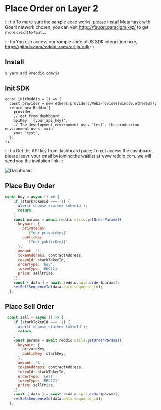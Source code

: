 # Place Order on Layer 2
::: tip
To make sure the sample code works, please install Metamask with Goerli network chosen, you can visit https://faucet.paradigm.xyz/ to get more credit to test
:::

::: tip
You can access our sample code of JS SDK integration here, https://github.com/reddio-com/red-js-sdk
:::

## Install

```sh
$ yarn add @reddio.com/js
```

## Init SDK

```tsx
const initReddio = () => {
  const provider = new ethers.providers.Web3Provider(window.ethereum);
  return new Reddio({
    provider, 
    // get from dashboard
	apiKey: '{your_api_key}',
    // The development environment uses `test`, the production environment uses `main`
    env: 'test',
  });
};
```
::: tip
Get the API key from dashboard page; To get access the dashboard, please leave your email by joining the waitlist at www.reddio.com, we will send you the invitation link
:::

![Dashboard](/dashboard-quickstart.png)

## Place Buy Order
```jsx
const buy = async () => {
    if (starkTokenId === -1) {
      alert('choose starkex tokenId');
      return;
    }
    const params = await reddio.utils.getOrderParams({
      keypair: {
        privateKey:
          '{Your_privatekey}',
        publicKey:
          '{Your_publicKey}}',
      },
      amount: '1',
      tokenAddress: contractAddress,
      tokenId: starkTokenId,
      orderType: 'buy',
      tokenType: 'ERC721',
      price: sellPrice,
    });
    const { data } = await reddio.apis.order(params);
    setSellSequenceId(data.data.sequence_id);
  };
  ```

## Place Sell Order

```jsx
 const sell = async () => {
    if (starkTokenId === -1) {
      alert('choose starkex tokenId');
      return;
    }
    const params = await reddio.utils.getOrderParams({
      keypair: {
        privateKey,
        publicKey: starkKey,
      },
      amount: '1',
      tokenAddress: contractAddress,
      tokenId: starkTokenId,
      orderType: 'sell',
      tokenType: 'ERC721',
      price: sellPrice,
    });
    const { data } = await reddio.apis.order(params);
    setSellSequenceId(data.data.sequence_id);
  };
  ```
